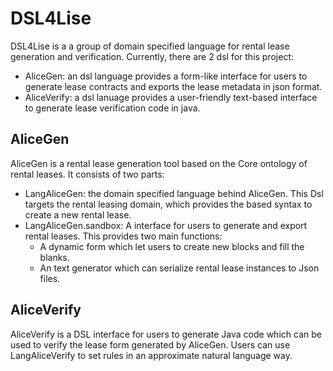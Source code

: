 # DSL4Lise

DSL4Lise is a a group of domain specified language for rental lease generation and verification. Currently, there are 2 dsl for this project:

- AliceGen: an dsl language provides a form-like interface for users to generate lease contracts and exports the lease metadata in json format.
- AliceVerify: a dsl lanuage provides a user-friendly text-based interface to generate lease verification code in java.

## AliceGen

AliceGen is a rental lease generation tool based on the Core ontology of rental leases. It consists of two parts:

- LangAliceGen: the domain specified language behind AliceGen. This Dsl targets the rental leasing domain, which provides the based syntax to create a new rental lease.
- LangAliceGen.sandbox: A interface for users to generate and export rental leases. This provides two main functions:
  - A dynamic form which let users to create new blocks and fill the blanks.
  - An text generator which can serialize rental lease instances to Json files.

## AliceVerify

AliceVerify is a DSL interface for users to generate Java code which can be used to verify the lease form generated by AliceGen. Users can use LangAliceVerify to set rules in an approximate natural language way.
